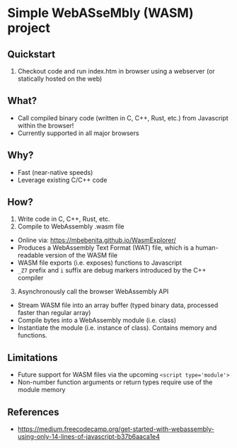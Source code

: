 # Simple WebASseMbly (WASM) project

## Quickstart

1. Checkout code and run index.htm in browser using a webserver (or statically hosted on the web)

## What?

* Call compiled binary code (written in C, C++, Rust, etc.) from Javascript within the browser!
* Currently supported in all major browsers

## Why?

* Fast (near-native speeds)
* Leverage existing C/C++ code

## How?

1. Write code in C, C++, Rust, etc.
2. Compile to WebAssembly .wasm file
  * Online via: https://mbebenita.github.io/WasmExplorer/
  * Produces a WebAssembly Text Format (WAT) file, which is a human-readable version of the WASM file
  * WASM file exports (i.e. exposes) functions to Javascript
  * `_Z7` prefix and `i` suffix are debug markers introduced by the C++ compiler
3. Asynchronously call the browser WebAssembly API
  * Stream WASM file into an array buffer (typed binary data, processed faster than regular array)
  * Compile bytes into a WebAssembly module (i.e. class)
  * Instantiate the module (i.e. instance of class). Contains memory and functions.

## Limitations

* Future support for WASM files via the upcoming `<script type='module'>`
* Non-number function arguments or return types require use of the module memory 

## References

* https://medium.freecodecamp.org/get-started-with-webassembly-using-only-14-lines-of-javascript-b37b6aaca1e4
